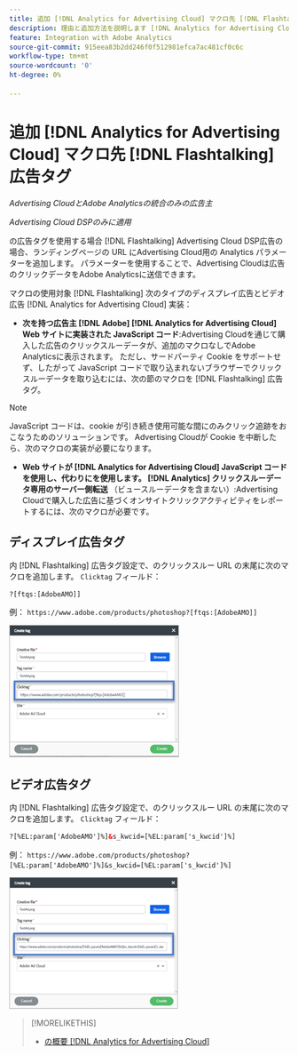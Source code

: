 ```yaml
---
title: 追加 [!DNL Analytics for Advertising Cloud] マクロ先 [!DNL Flashtalking] 広告タグ
description: 理由と追加方法を説明します [!DNL Analytics for Advertising Cloud] マクロを [!DNL Flashtalking] 広告タグ
feature: Integration with Adobe Analytics
source-git-commit: 915eea83b2dd246f0f512981efca7ac481cf0c6c
workflow-type: tm+mt
source-wordcount: '0'
ht-degree: 0%

---
```


# 追加 [!DNL Analytics for Advertising Cloud] マクロ先 [!DNL Flashtalking] 広告タグ

*Advertising CloudとAdobe Analyticsの統合のみの広告主*

*Advertising Cloud DSPのみに適用*

の広告タグを使用する場合 [!DNL Flashtalking] Advertising Cloud DSP広告の場合、ランディングページの URL にAdvertising Cloud用の Analytics パラメーターを追加します。 パラメーターを使用することで、Advertising Cloudは広告のクリックデータをAdobe Analyticsに送信できます。

マクロの使用対象 [!DNL Flashtalking] 次のタイプのディスプレイ広告とビデオ広告 [!DNL Analytics for Advertising Cloud] 実装：

* **次を持つ広告主 [!DNL Adobe] [!DNL Analytics for Advertising Cloud] Web サイトに実装された JavaScript コード**:Advertising Cloudを通じて購入した広告のクリックスルーデータが、追加のマクロなしでAdobe Analyticsに表示されます。 ただし、サードパーティ Cookie をサポートせず、したがって JavaScript コードで取り込まれないブラウザーでクリックスルーデータを取り込むには、次の節のマクロを [!DNL Flashtalking] 広告タグ。

>[!NOTE]
>
>JavaScript コードは、cookie が引き続き使用可能な間にのみクリック追跡をおこなうためのソリューションです。 Advertising Cloudが Cookie を中断したら、次のマクロの実装が必要になります。

* **Web サイトが [!DNL Analytics for Advertising Cloud] JavaScript コードを使用し、代わりにを使用します。 [!DNL Analytics] クリックスルーデータ専用のサーバー側転送** （ビュースルーデータを含まない）:Advertising Cloudで購入した広告に基づくオンサイトクリックアクティビティをレポートするには、次のマクロが必要です。

## ディスプレイ広告タグ

内 [!DNL Flashtalking] 広告タグ設定で、のクリックスルー URL の末尾に次のマクロを追加します。 `Clicktag` フィールド：

```html
?[ftqs:[AdobeAMO]]
```

例：  `https://www.adobe.com/products/photoshop?[ftqs:[AdobeAMO]]`

![の例 [!DNL Flashtalking] 広告タグ設定](/help/integrations/assets/macro-flashtalking-display-ad.png)

## ビデオ広告タグ

内 [!DNL Flashtalking] 広告タグ設定で、のクリックスルー URL の末尾に次のマクロを追加します。 `Clicktag` フィールド：

```html
?[%EL:param['AdobeAMO']%]&s_kwcid=[%EL:param['s_kwcid']%]
```

例：  `https://www.adobe.com/products/photoshop?[%EL:param['AdobeAMO']%]&s_kwcid=[%EL:param['s_kwcid']%]`

![の例 [!DNL Flashtalking] 広告タグ設定](/help/integrations/assets/macro-flashtalking-video-ad.png)

>[!MORELIKETHIS]
>
>* [の概要 [!DNL Analytics for Advertising Cloud]](overview.md)


<!-- >* [Append [!DNL Analytics for Advertising Cloud] Macros to [!DNL Google Campaign Manager 360] Ad Tags](macros-google-campaign-manager.md) -->
